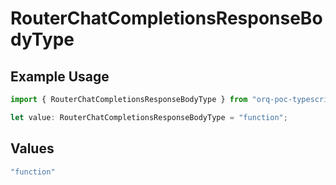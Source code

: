 # RouterChatCompletionsResponseBodyType

## Example Usage

```typescript
import { RouterChatCompletionsResponseBodyType } from "orq-poc-typescript/models/operations";

let value: RouterChatCompletionsResponseBodyType = "function";
```

## Values

```typescript
"function"
```